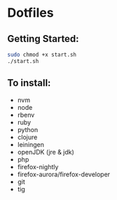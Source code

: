 # Dotfiles

## Getting Started:

```sh
sudo chmod +x start.sh
./start.sh
```

## To install:

- nvm
- node
- rbenv
- ruby
- python
- clojure
- leiningen
- openJDK (jre & jdk)
- php
- firefox-nightly
- firefox-aurora/firefox-developer
- git
- tig

